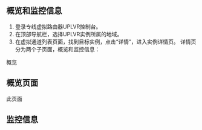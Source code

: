 ## 概览和监控信息

1. 登录专线虚拟路由器UPLVR控制台。
2. 在顶部导航栏，选择UPLVR实例所属的地域。
3. 在虚拟通道列表页面，找到目标实例，点击“详情”，进入实例详情页。 
详情页分为两个子页面，概览和监控信息：

概览
## 概览页面
此页面
## 监控信息
